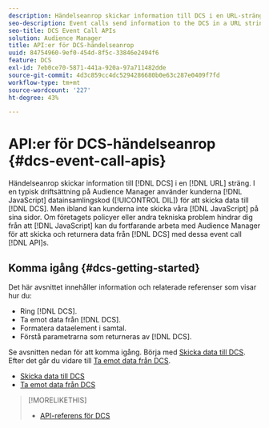 ```yaml
---
description: Händelseanrop skickar information till DCS i en URL-sträng. I en typisk Audience Manager-distribution använder kunderna vår JavaScript-kod för datainsamling (DIL) för att skicka data till DCS. Men ibland kan kunderna inte lägga JavaScript-koden på sina sidor. Om företagspolicyer eller andra tekniska problem hindrar dig från att placera JavaScript-koden på dina sidor kan du fortfarande arbeta med Audience Manager för att skicka och returnera data från DCS med dessa API:er för händelseanrop.
seo-description: Event calls send information to the DCS in a URL string. In a typical Audience Manager deployment, customers use our JavaScript data collection code (DIL) to send data to the DCS. However, sometimes customers cannot put our JavaScript code on their pages. If company policies or other technical issues prevent you from placing our JavaScript code on your pages, you can still work with Audience Manager to send and return data from DCS with these event call APIs.
seo-title: DCS Event Call APIs
solution: Audience Manager
title: API:er för DCS-händelseanrop
uuid: 84754960-9ef0-454d-8f5c-33846e2494f6
feature: DCS
exl-id: 7eb0ce70-5871-441a-920a-97a711482dde
source-git-commit: 4d3c859cc4dc5294286680b0e63c287e0409f7fd
workflow-type: tm+mt
source-wordcount: '227'
ht-degree: 43%

---
```


# API:er för DCS-händelseanrop {#dcs-event-call-apis}

Händelseanrop skickar information till [!DNL DCS] i en [!DNL URL] sträng. I en typisk driftsättning på Audience Manager använder kunderna [!DNL JavaScript] datainsamlingskod ([!UICONTROL DIL]) för att skicka data till [!DNL DCS]. Men ibland kan kunderna inte skicka våra [!DNL JavaScript] på sina sidor. Om företagets policyer eller andra tekniska problem hindrar dig från att [!DNL JavaScript] kan du fortfarande arbeta med Audience Manager för att skicka och returnera data från [!DNL DCS] med dessa event call [!DNL API]s.

## Komma igång {#dcs-getting-started}

Det här avsnittet innehåller information och relaterade referenser som visar hur du:

* Ring [!DNL DCS].
* Ta emot data från [!DNL DCS].
* Formatera dataelement i samtal.
* Förstå parametrarna som returneras av [!DNL DCS].

Se avsnitten nedan för att komma igång. Börja med [Skicka data till DCS](../../../api/dcs-intro/dcs-event-calls/dcs-url-send.md). Efter det går du vidare till [Ta emot data från DCS](../../../api/dcs-intro/dcs-event-calls/dcs-url-receive.md).

* [Skicka data till DCS](dcs-url-send.md)
* [Ta emot data från DCS](dcs-url-receive.md)

>[!MORELIKETHIS]
>
>* [API-referens för DCS ](../../../api/dcs-intro/dcs-api-reference/dcs-api-methods.md)

